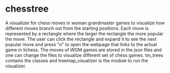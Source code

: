 # chesstree

A visualizer for chess moves in woman grandmaster games to visualize how different moves branch out from the starting positions. Each move is represented by a rectangle where the larger the rectangle the more popular the move. The user can click the rectangle and expand it to see the next popular move and press "o" to open the webpage that links to the actual game in lichess. The moves of WGM games are stored in the json files and one can change the files to visualize different set of chess games. tm_trees contains the classes and treemap_visualizer is the module to run the visualizer. 
